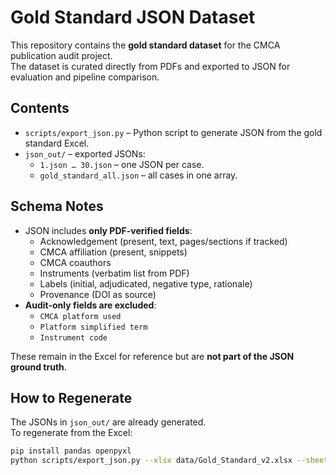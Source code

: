 # Gold Standard JSON Dataset

This repository contains the **gold standard dataset** for the CMCA publication audit project.  
The dataset is curated directly from PDFs and exported to JSON for evaluation and pipeline comparison.

## Contents
- `scripts/export_json.py` – Python script to generate JSON from the gold standard Excel.  
- `json_out/` – exported JSONs:
  - `1.json … 30.json` – one JSON per case.  
  - `gold_standard_all.json` – all cases in one array.  

## Schema Notes
- JSON includes **only PDF-verified fields**:
  - Acknowledgement (present, text, pages/sections if tracked)  
  - CMCA affiliation (present, snippets)  
  - CMCA coauthors  
  - Instruments (verbatim list from PDF)  
  - Labels (initial, adjudicated, negative type, rationale)  
  - Provenance (DOI as source)
- **Audit-only fields are excluded**:
  - `CMCA platform used`  
  - `Platform simplified term`  
  - `Instrument code`  

These remain in the Excel for reference but are **not part of the JSON ground truth**.

## How to Regenerate
The JSONs in `json_out/` are already generated.  
To regenerate from the Excel:

```bash
pip install pandas openpyxl
python scripts/export_json.py --xlsx data/Gold_Standard_v2.xlsx --sheet "Gold_Standard_Template"
